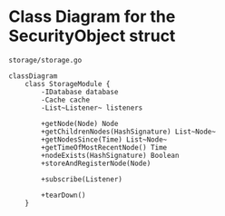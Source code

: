 # Class Diagram for the SecurityObject struct

`storage/storage.go`

```mermaid
classDiagram
    class StorageModule {
        -IDatabase database
        -Cache cache
        -List~Listener~ listeners

        +getNode(Node) Node
        +getChildrenNodes(HashSignature) List~Node~
        +getNodesSince(Time) List~Node~
        +getTimeOfMostRecentNode() Time
        +nodeExists(HashSignature) Boolean
        +storeAndRegisterNode(Node)

        +subscribe(Listener)

        +tearDown()
    }
```
